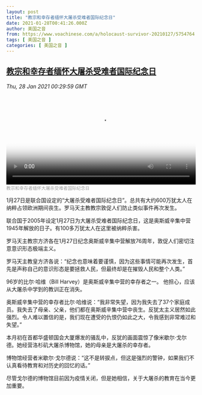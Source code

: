 ```yaml
---
layout: post
title: "教宗和幸存者缅怀大屠杀受难者国际纪念日"
date: 2021-01-28T00:41:26.000Z
author: 美国之音
from: https://www.voachinese.com/a/holocaust-survivor-20210127/5754764.html
tags: [ 美国之音 ]
categories: [ 美国之音 ]
---
```

<!--1611794486000-->
[教宗和幸存者缅怀大屠杀受难者国际纪念日](https://www.voachinese.com/a/holocaust-survivor-20210127/5754764.html)
------

<div>
<div><i>Thu, 28 Jan 2021 00:29:59 GMT</i></div><video poster="https://images.weserv.nl?url=gdb.voanews.com/0ac96262-a0e6-44ec-87dd-b2aee05a16c6_tv_r1_s_w900.jpg" src="https://av.voanews.com/Videoroot/Pangeavideo/2021/01/0/0a/0ac96262-a0e6-44ec-87dd-b2aee05a16c6_240p.mp4" style="width:100%" controls></video><div><small style="color: #999;">教宗和幸存者缅怀大屠杀受难者国际纪念日</small></div><p>1月27日是联合国设定的“大屠杀受难者国际纪念日”。总共有大约600万犹太人在纳粹占领欧洲期间丧生。罗马天主教教宗敦促人们防止类似事件再次发生。</p><p>联合国于2005年设定1月27日为大屠杀受难者国际纪念日，这是奥斯威辛集中营1945年解放的日子。有100多万犹太人在这里被纳粹杀害。</p><p>罗马天主教宗方济各在1月27日纪念奥斯威辛集中营解放76周年，敦促人们密切注意意识形态极端主义。</p><p>罗马天主教皇方济各说：“纪念也意味着要谨慎，因为这些事情可能再次发生，首先是声称自己的意识形态是要拯救人民，但最终却是在摧毁人民和整个人类。”</p><p>96岁的比尔·哈维（Bill Harvey）是奥斯威辛集中营的幸存者之一。 他担心，应该从大屠杀中学到的教训正在消失。 </p><p>奥斯威辛集中营的幸存者比尔·哈维说：“我非常失望，因为我失去了37个家庭成员。我失去了母亲、父亲，他们都在奥斯威辛集中营中丧生。反犹太主义居然如此强烈。令人难以置信的是，我们现在遭受的仇恨仍如此之大，令我感到非常难过和失望。”</p><p>本月初在首都华盛顿国会大厦爆发的骚乱中，反犹的画面震惊了像米歇尔·戈尔德。她经营洛杉矶大屠杀博物馆，她的母亲是大屠杀的幸存者。</p><p>博物馆经营者米歇尔·戈尔德说：“这不是转捩点，但这是强烈的警钟，如果我们不认真看待教育和对历史的回忆的话。”</p><p>尽管戈尔德的博物馆目前因为疫情关闭，但是她相信，关于大屠杀的教育在当今更加重要。</p>
</div>

